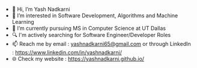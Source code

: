 - 👋 Hi, I’m Yash Nadkarni
- 👀 I’m interested in Software Development, Algorithms and Machine Learning
- 🌱 I’m currently pursuing MS in Computer Science at UT Dallas
- 🔍 I'm actively searching for Software Engineer/Developer Roles
- 📫 Reach me by email : yashnadkarni65@gmail.com or through LinkedIn : https://www.linkedin.com/in/yashnadkarni/
- 🌐 Check my website : https://yashnadkarni.github.io/

<!---
yashnadkarni/yashnadkarni is a ✨ special ✨ repository because its `README.md` (this file) appears on your GitHub profile.
You can click the Preview link to take a look at your changes.
--->
